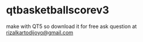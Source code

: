 # qtbasketballscorev3
make with QT5
so download it for free
ask question at rizalkartodijoyo@gmail.com
